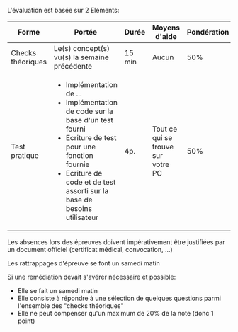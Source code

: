 L'évaluation est basée sur 2 Eléments:

| Forme | Portée | Durée | Moyens d'aide | Pondération | Semaine |
|---|---|---|---|---|---|
|Checks théoriques | Le(s) concept(s) vu(s) la semaine précédente | 15 min | Aucun | 50%|2,3,4,5,6 et 8|
|Test pratique | <ul><li>Implémentation de ...<li>Implémentation de code sur la base d'un test fourni<li>Ecriture de test pour une fonction fournie<li>Ecriture de code et de test assorti sur la base de besoins utilisateur</ul> | 4p.| Tout ce qui se trouve sur votre PC | 50%|7|

Les absences lors des épreuves doivent impérativement être justifiées par un document officiel (certificat médical, convocation, ...)

Les rattrappages d'épreuve se font un samedi matin

Si une remédiation devait s'avérer nécessaire et possible:
- Elle se fait un samedi matin
- Elle consiste à répondre à une sélection de quelques questions parmi l'ensemble des "checks théoriques"
- Elle ne peut compenser qu'un maximum de 20% de la note (donc 1 point)